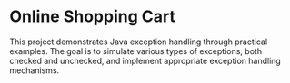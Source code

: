 # Online Shopping Cart
This project demonstrates Java exception handling through practical examples. The goal is to simulate various types of exceptions, both checked and unchecked, and implement appropriate exception handling mechanisms.
